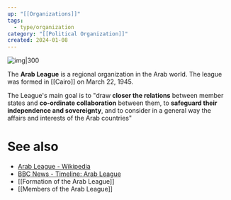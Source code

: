 ```yaml
---
up: "[[Organizations]]"
tags:
  - type/organization
category: "[[Political Organization]]"
created: 2024-01-08
---
```

![img|300](https://upload.wikimedia.org/wikipedia/commons/2/2b/Flag_of_the_Arab_League.svg)

The **Arab League** is a regional organization in the Arab world. The league was formed in [[Cairo]] on March 22, 1945.

The League's main goal is to "draw **closer the relations** between member states and **co-ordinate collaboration** between them, to **safeguard their independence and sovereignty**, and to consider in a general way the affairs and interests of the Arab countries"

# See also
- [Arab League - Wikipedia](https://en.wikipedia.org/wiki/Arab_League)
- [BBC News - Timeline: Arab League](http://news.bbc.co.uk/2/hi/middle_east/country_profiles/1550977.stm)
- [[Formation of the Arab League]]
- [[Members of the Arab League]]